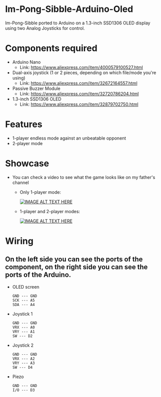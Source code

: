 # Im-Pong-Sibble-Arduino-Oled

Im-Pong-Sibble ported to Arduino on a 1.3-inch SSD1306 OLED display using two Analog Joysticks for control.

# Components required
- Arduino Nano
  - Link: https://www.aliexpress.com/item/4000579100527.html
- Dual-axis joystick (1 or 2 pieces, depending on which file/mode you're using)
  - Link: https://www.aliexpress.com/item/32672164557.html
- Passive Buzzer Module
  - Link: https://www.aliexpress.com/item/32720786204.html
- 1.3-inch SSD1306 OLED
  - Link: https://www.aliexpress.com/item/32879702750.html  

# Features
- 1-player endless mode against an unbeatable opponent
- 2-player mode

# Showcase
- You can check a video to see what the game looks like on my father's channel
  - Only 1-player mode:

    [![IMAGE ALT TEXT HERE](https://img.youtube.com/vi/JdPYtcu4LfI/0.jpg)](https://www.youtube.com/watch?v=JdPYtcu4LfI)
    
  - 1-player and 2-player modes:

    [![IMAGE ALT TEXT HERE](https://img.youtube.com/vi/-K7Vt8vrE0U/0.jpg)](https://www.youtube.com/watch?v=-K7Vt8vrE0U)

# Wiring
## On the left side you can see the ports of the component, on the right side you can see the ports of the Arduino.

- OLED screen
  ```VDD --- 3.3V
  GND --- GND
  SCK --- A5
  SDA --- A4

- Joystick 1
  ```+5V --- 5V
  GND --- GND
  VRX --- A0
  VRY --- A1
  SW --- D2

- Joystick 2
  ```+5V --- 5V
  GND --- GND
  VRX --- A2
  VRY --- A3
  SW --- D4

- Piezo
  ```VCC --- 5V
  GND --- GND
  I/O --- D3
